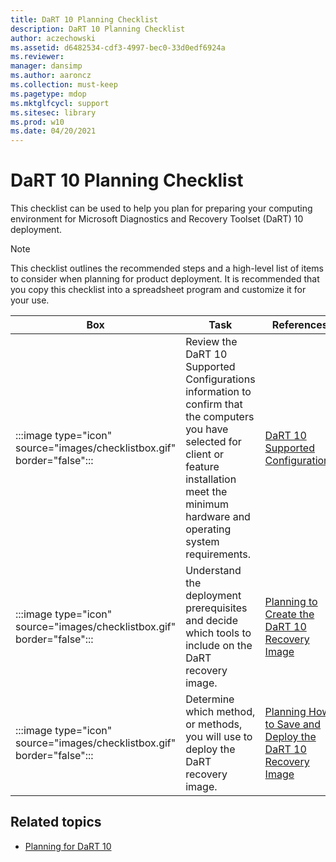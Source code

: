 ```yaml
---
title: DaRT 10 Planning Checklist
description: DaRT 10 Planning Checklist
author: aczechowski
ms.assetid: d6482534-cdf3-4997-bec0-33d0edf6924a
ms.reviewer: 
manager: dansimp
ms.author: aaroncz
ms.collection: must-keep
ms.pagetype: mdop
ms.mktglfcycl: support
ms.sitesec: library
ms.prod: w10
ms.date: 04/20/2021
---
```


# DaRT 10 Planning Checklist

This checklist can be used to help you plan for preparing your computing environment for Microsoft Diagnostics and Recovery Toolset (DaRT) 10 deployment.

> [!NOTE]
> This checklist outlines the recommended steps and a high-level list of items to consider when planning for product deployment. It is recommended that you copy this checklist into a spreadsheet program and customize it for your use.

| Box | Task | References |
| --- | ---- | ---------- |
| :::image type="icon" source="images/checklistbox.gif" border="false"::: | Review the DaRT 10 Supported Configurations information to confirm that the computers you have selected for client or feature installation meet the minimum hardware and operating system requirements. | [DaRT 10 Supported Configurations](dart-10-supported-configurations.md) |
| :::image type="icon" source="images/checklistbox.gif" border="false"::: | Understand the deployment prerequisites and decide which tools to include on the DaRT recovery image. | [Planning to Create the DaRT 10 Recovery Image](planning-to-create-the-dart-10-recovery-image.md) |
| :::image type="icon" source="images/checklistbox.gif" border="false"::: | Determine which method, or methods, you will use to deploy the DaRT recovery image. | [Planning How to Save and Deploy the DaRT 10 Recovery Image](planning-how-to-save-and-deploy-the-dart-10-recovery-image.md) |

## Related topics

- [Planning for DaRT 10](planning-for-dart-10.md)
